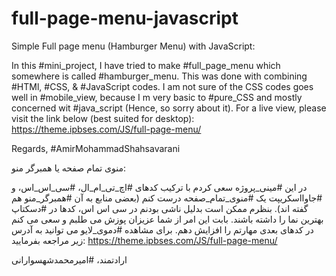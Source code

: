 # full-page-menu-javascript
Simple Full page menu (Hamburger Menu) with JavaScript:

In this #mini_project, I have tried to make #full_page_menu which somewhere is called #hamburger_menu. This was done with combining #HTMl, #CSS, & #JavaScript codes. I am not sure of the CSS codes goes well in #mobile_view, because I m very basic to #pure_CSS and mostly concerned wit #java_script (Hence, so sorry about it).
For a live view, please visit the link below (best suited for desktop):
https://theme.ipbses.com/JS/full-page-menu/

Regards,
#AmirMohammadShahsavarani



منوی تمام صفحه یا همبرگر منو:

در این #مینی_پروژه سعی کردم با ترکیب کدهای #اچ_تی_ام_ال، #سی_اس_اس، و #جاوااسکریپت یک #منوی_تمام_صفحه درست کنم (بعضی منابع به آن #همبرگر_منو هم گفته اند). بنظرم ممکن است بدلیل ناشی بودنم در سی اس اس، کدها در #دسکتاپ بهترین نما را داشته باشند. بابت این امر از شما عزیزان پوزش می طلبم و سعی می کنم در کدهای بعدی مهارتم را افزایش دهم.
برای مشاهده #دموی_لایو می توانید به آدرس زیر مراجعه بفرمایید:
https://theme.ipbses.com/JS/full-page-menu/

ارادتمند،
#امیرمحمدشهسوارانی

